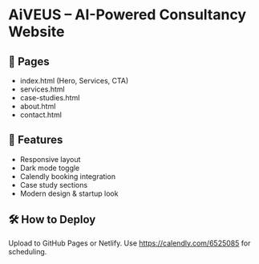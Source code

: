 
# AiVEUS – AI-Powered Consultancy Website

## 📄 Pages
- index.html (Hero, Services, CTA)
- services.html
- case-studies.html
- about.html
- contact.html

## 🎨 Features
- Responsive layout
- Dark mode toggle
- Calendly booking integration
- Case study sections
- Modern design & startup look

## 🛠 How to Deploy
Upload to GitHub Pages or Netlify.
Use https://calendly.com/6525085 for scheduling.
